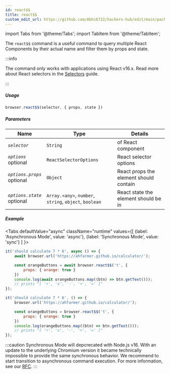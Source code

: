 ```yaml
---
id: react$$
title: react$$
custom_edit_url: https://github.com/Abhi6722/hackers-hub/edit/main/packages/webdriverio/src/commands/browser/react$$.ts
---
```


import Tabs from '@theme/Tabs';
import TabItem from '@theme/TabItem';

The `react$$` command is a useful command to query multiple React Components
by their actual name and filter them by props and state.

:::info

The command only works with applications using React v16.x. Read more about React
selectors in the [Selectors](/docs/selectors#react-selectors) guide.

:::

##### Usage

```js
browser.react$$(selector, { props, state })
```

##### Parameters

| Name | Type | Details |
| ---- | ---- | ------- |
| <code><var>selector</var></code> | <code>String</code> | of React component |
| <code><var>options</var></code><br /><span class="label labelWarning">optional</span> | <code>ReactSelectorOptions</code> | React selector options |
| <code><var>options.props</var></code><br /><span class="label labelWarning">optional</span> | <code>Object</code> | React props the element should contain |
| <code><var>options.state</var></code><br /><span class="label labelWarning">optional</span> | <code>Array.&lt;any&gt;</code>, <code>number</code>, <code>string</code>, <code>object</code>, <code>boolean</code> | React state the element should be in |

##### Example
<Tabs
defaultValue="async"
className="runtime"
values={[
{label: 'Asynchronous Mode', value: 'async'},
{label: 'Synchronous Mode', value: 'sync'}
]
}>
<TabItem value="async">

```js title="pause.js"
it('should calculate 7 * 6', async () => {
    await browser.url('https://ahfarmer.github.io/calculator/');

    const orangeButtons = await browser.react$$('t', {
        props: { orange: true }
    })
    console.log(await orangeButtons.map((btn) => btn.getText()));
    // prints "[ '÷', 'x', '-', '+', '=' ]"
});
```

</TabItem>
<TabItem value="sync">

```js title="pause.js"
it('should calculate 7 * 6', () => {
    browser.url('https://ahfarmer.github.io/calculator/');

    const orangeButtons = browser.react$$('t', {
        props: { orange: true }
    })
    console.log(orangeButtons.map((btn) => btn.getText()));
    // prints "[ '÷', 'x', '-', '+', '=' ]"
});
```

:::caution
Synchronous Mode will depcrecated with Node.js v16. With an update to the
underlying Chromium version it became technically impossible to provide the
same synchronous behavior. We recommend to start transition to asynchronous
command execution. For more information, see our <a href="https://github.com/webdriverio/webdriverio/discussions/6702">RFC</a>.
:::
</TabItem>
</Tabs>

